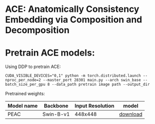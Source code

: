# ACE: Anatomically Consistency Embedding via Composition and Decomposition

# Pretrain ACE models:

Using DDP to pretrain ACE:
```
CUDA_VISIBLE_DEVICES="0,1" python -m torch.distributed.launch --nproc_per_node=2 --master_port 28301 main.py --arch swin_base --batch_size_per_gpu 8 --data_path pretrain image path --output_dir 
```


Pretrained weights:

| Model name | Backbone | Input Resolution | model |
|------------|----------|------------------|-------|
|PEAC | Swin-B-v1 | 448x448 | [download](https://drive.google.com/drive/folders/1xHKDWPQbMw7D6mZRLLWNSTgLH79lI2sl?usp=sharing)| 